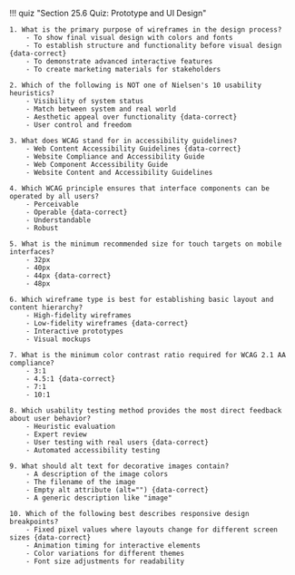 !!! quiz "Section 25.6 Quiz: Prototype and UI Design"

    1. What is the primary purpose of wireframes in the design process?
        - To show final visual design with colors and fonts
        - To establish structure and functionality before visual design {data-correct}
        - To demonstrate advanced interactive features
        - To create marketing materials for stakeholders

    2. Which of the following is NOT one of Nielsen's 10 usability heuristics?
        - Visibility of system status
        - Match between system and real world
        - Aesthetic appeal over functionality {data-correct}
        - User control and freedom

    3. What does WCAG stand for in accessibility guidelines?
        - Web Content Accessibility Guidelines {data-correct}
        - Website Compliance and Accessibility Guide
        - Web Component Accessibility Guide
        - Website Content and Accessibility Guidelines

    4. Which WCAG principle ensures that interface components can be operated by all users?
        - Perceivable
        - Operable {data-correct}
        - Understandable
        - Robust

    5. What is the minimum recommended size for touch targets on mobile interfaces?
        - 32px
        - 40px
        - 44px {data-correct}
        - 48px

    6. Which wireframe type is best for establishing basic layout and content hierarchy?
        - High-fidelity wireframes
        - Low-fidelity wireframes {data-correct}
        - Interactive prototypes
        - Visual mockups

    7. What is the minimum color contrast ratio required for WCAG 2.1 AA compliance?
        - 3:1
        - 4.5:1 {data-correct}
        - 7:1
        - 10:1

    8. Which usability testing method provides the most direct feedback about user behavior?
        - Heuristic evaluation
        - Expert review
        - User testing with real users {data-correct}
        - Automated accessibility testing

    9. What should alt text for decorative images contain?
        - A description of the image colors
        - The filename of the image
        - Empty alt attribute (alt="") {data-correct}
        - A generic description like "image"

    10. Which of the following best describes responsive design breakpoints?
        - Fixed pixel values where layouts change for different screen sizes {data-correct}
        - Animation timing for interactive elements
        - Color variations for different themes
        - Font size adjustments for readability
